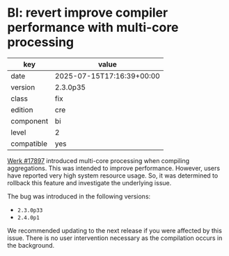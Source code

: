 [//]: # (werk v2)
# BI: revert improve compiler performance with multi-core processing

key        | value
---------- | ---
date       | 2025-07-15T17:16:39+00:00
version    | 2.3.0p35
class      | fix
edition    | cre
component  | bi
level      | 2
compatible | yes

[Werk #17897](https://checkmk.com/werk/17897) introduced multi-core processing
when compiling aggregations. This was intended to improve performance. However,
users have reported very high system resource usage. So, it was determined to
rollback this feature and investigate the underlying issue.

The bug was introduced in the following versions:

- `2.3.0p33`
- `2.4.0p1`

We recommended updating to the next release if you were affected by this issue.
There is no user intervention necessary as the compilation occurs in the
background.
